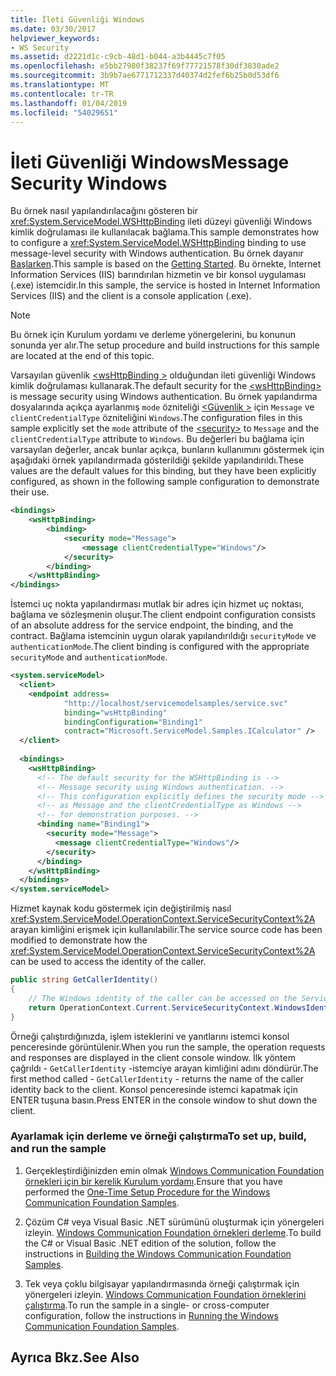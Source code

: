 ```yaml
---
title: İleti Güvenliği Windows
ms.date: 03/30/2017
helpviewer_keywords:
- WS Security
ms.assetid: d2221d1c-c9cb-48d1-b044-a3b4445c7f05
ms.openlocfilehash: e5bb27980f38237f69f77721578f30df3830ade2
ms.sourcegitcommit: 3b9b7ae6771712337d40374d2fef6b25b0d53df6
ms.translationtype: MT
ms.contentlocale: tr-TR
ms.lasthandoff: 01/04/2019
ms.locfileid: "54029651"
---
```

# <a name="message-security-windows"></a><span data-ttu-id="452c6-102">İleti Güvenliği Windows</span><span class="sxs-lookup"><span data-stu-id="452c6-102">Message Security Windows</span></span>
<span data-ttu-id="452c6-103">Bu örnek nasıl yapılandırılacağını gösteren bir <xref:System.ServiceModel.WSHttpBinding> ileti düzeyi güvenliği Windows kimlik doğrulaması ile kullanılacak bağlama.</span><span class="sxs-lookup"><span data-stu-id="452c6-103">This sample demonstrates how to configure a <xref:System.ServiceModel.WSHttpBinding> binding to use message-level security with Windows authentication.</span></span> <span data-ttu-id="452c6-104">Bu örnek dayanır [Başlarken](../../../../docs/framework/wcf/samples/getting-started-sample.md).</span><span class="sxs-lookup"><span data-stu-id="452c6-104">This sample is based on the [Getting Started](../../../../docs/framework/wcf/samples/getting-started-sample.md).</span></span> <span data-ttu-id="452c6-105">Bu örnekte, Internet Information Services (IIS) barındırılan hizmetin ve bir konsol uygulaması (.exe) istemcidir.</span><span class="sxs-lookup"><span data-stu-id="452c6-105">In this sample, the service is hosted in Internet Information Services (IIS) and the client is a console application (.exe).</span></span>  
  
> [!NOTE]
>  <span data-ttu-id="452c6-106">Bu örnek için Kurulum yordamı ve derleme yönergelerini, bu konunun sonunda yer alır.</span><span class="sxs-lookup"><span data-stu-id="452c6-106">The setup procedure and build instructions for this sample are located at the end of this topic.</span></span>  
  
 <span data-ttu-id="452c6-107">Varsayılan güvenlik [ \<wsHttpBinding >](../../../../docs/framework/configure-apps/file-schema/wcf/wshttpbinding.md) olduğundan ileti güvenliği Windows kimlik doğrulaması kullanarak.</span><span class="sxs-lookup"><span data-stu-id="452c6-107">The default security for the [\<wsHttpBinding>](../../../../docs/framework/configure-apps/file-schema/wcf/wshttpbinding.md) is message security using Windows authentication.</span></span> <span data-ttu-id="452c6-108">Bu örnek yapılandırma dosyalarında açıkça ayarlanmış `mode` özniteliği [ \<Güvenlik >](../../../../docs/framework/configure-apps/file-schema/wcf/security-of-wshttpbinding.md) için `Message` ve `clientCredentialType` özniteliğini `Windows`.</span><span class="sxs-lookup"><span data-stu-id="452c6-108">The configuration files in this sample explicitly set the `mode` attribute of the [\<security>](../../../../docs/framework/configure-apps/file-schema/wcf/security-of-wshttpbinding.md) to `Message` and the `clientCredentialType` attribute to `Windows`.</span></span> <span data-ttu-id="452c6-109">Bu değerleri bu bağlama için varsayılan değerler, ancak bunlar açıkça, bunların kullanımını göstermek için aşağıdaki örnek yapılandırmada gösterildiği şekilde yapılandırıldı.</span><span class="sxs-lookup"><span data-stu-id="452c6-109">These values are the default values for this binding, but they have been explicitly configured, as shown in the following sample configuration to demonstrate their use.</span></span>  
  
```xml  
<bindings>  
    <wsHttpBinding>  
        <binding>  
            <security mode="Message">  
                <message clientCredentialType="Windows"/>  
            </security>  
        </binding>  
    </wsHttpBinding>  
</bindings>  
```  
  
 <span data-ttu-id="452c6-110">İstemci uç nokta yapılandırması mutlak bir adres için hizmet uç noktası, bağlama ve sözleşmenin oluşur.</span><span class="sxs-lookup"><span data-stu-id="452c6-110">The client endpoint configuration consists of an absolute address for the service endpoint, the binding, and the contract.</span></span> <span data-ttu-id="452c6-111">Bağlama istemcinin uygun olarak yapılandırıldığı `securityMode` ve `authenticationMode`.</span><span class="sxs-lookup"><span data-stu-id="452c6-111">The client binding is configured with the appropriate `securityMode` and `authenticationMode`.</span></span>  
  
```xml  
<system.serviceModel>  
  <client>  
    <endpoint address=  
            "http://localhost/servicemodelsamples/service.svc"   
            binding="wsHttpBinding"   
            bindingConfiguration="Binding1"   
            contract="Microsoft.ServiceModel.Samples.ICalculator" />  
  </client>  
  
  <bindings>  
    <wsHttpBinding>  
      <!-- The default security for the WSHttpBinding is -->  
      <!-- Message security using Windows authentication. -->  
      <!-- This configuration explicitly defines the security mode -->  
      <!-- as Message and the clientCredentialType as Windows -->  
      <!-- for demonstration purposes. -->  
      <binding name="Binding1">  
        <security mode="Message">  
          <message clientCredentialType="Windows"/>  
        </security>  
      </binding>  
    </wsHttpBinding>  
  </bindings>  
</system.serviceModel>  
```  
  
 <span data-ttu-id="452c6-112">Hizmet kaynak kodu göstermek için değiştirilmiş nasıl <xref:System.ServiceModel.OperationContext.ServiceSecurityContext%2A> arayan kimliğini erişmek için kullanılabilir.</span><span class="sxs-lookup"><span data-stu-id="452c6-112">The service source code has been modified to demonstrate how the <xref:System.ServiceModel.OperationContext.ServiceSecurityContext%2A> can be used to access the identity of the caller.</span></span>  

```csharp
public string GetCallerIdentity()  
{  
    // The Windows identity of the caller can be accessed on the ServiceSecurityContext.WindowsIdentity.  
    return OperationContext.Current.ServiceSecurityContext.WindowsIdentity.Name;  
}  
```

 <span data-ttu-id="452c6-113">Örneği çalıştırdığınızda, işlem isteklerini ve yanıtlarını istemci konsol penceresinde görüntülenir.</span><span class="sxs-lookup"><span data-stu-id="452c6-113">When you run the sample, the operation requests and responses are displayed in the client console window.</span></span> <span data-ttu-id="452c6-114">İlk yöntem çağrıldı - `GetCallerIdentity` -istemciye arayan kimliğini adını döndürür.</span><span class="sxs-lookup"><span data-stu-id="452c6-114">The first method called - `GetCallerIdentity` - returns the name of the caller identity back to the client.</span></span> <span data-ttu-id="452c6-115">Konsol penceresinde istemci kapatmak için ENTER tuşuna basın.</span><span class="sxs-lookup"><span data-stu-id="452c6-115">Press ENTER in the console window to shut down the client.</span></span>  
  
### <a name="to-set-up-build-and-run-the-sample"></a><span data-ttu-id="452c6-116">Ayarlamak için derleme ve örneği çalıştırma</span><span class="sxs-lookup"><span data-stu-id="452c6-116">To set up, build, and run the sample</span></span>  
  
1.  <span data-ttu-id="452c6-117">Gerçekleştirdiğinizden emin olmak [Windows Communication Foundation örnekleri için bir kerelik Kurulum yordamı](../../../../docs/framework/wcf/samples/one-time-setup-procedure-for-the-wcf-samples.md).</span><span class="sxs-lookup"><span data-stu-id="452c6-117">Ensure that you have performed the [One-Time Setup Procedure for the Windows Communication Foundation Samples](../../../../docs/framework/wcf/samples/one-time-setup-procedure-for-the-wcf-samples.md).</span></span>  
  
2.  <span data-ttu-id="452c6-118">Çözüm C# veya Visual Basic .NET sürümünü oluşturmak için yönergeleri izleyin. [Windows Communication Foundation örnekleri derleme](../../../../docs/framework/wcf/samples/building-the-samples.md).</span><span class="sxs-lookup"><span data-stu-id="452c6-118">To build the C# or Visual Basic .NET edition of the solution, follow the instructions in [Building the Windows Communication Foundation Samples](../../../../docs/framework/wcf/samples/building-the-samples.md).</span></span>  
  
3.  <span data-ttu-id="452c6-119">Tek veya çoklu bilgisayar yapılandırmasında örneği çalıştırmak için yönergeleri izleyin. [Windows Communication Foundation örneklerini çalıştırma](../../../../docs/framework/wcf/samples/running-the-samples.md).</span><span class="sxs-lookup"><span data-stu-id="452c6-119">To run the sample in a single- or cross-computer configuration, follow the instructions in [Running the Windows Communication Foundation Samples](../../../../docs/framework/wcf/samples/running-the-samples.md).</span></span>  
  
## <a name="see-also"></a><span data-ttu-id="452c6-120">Ayrıca Bkz.</span><span class="sxs-lookup"><span data-stu-id="452c6-120">See Also</span></span>
